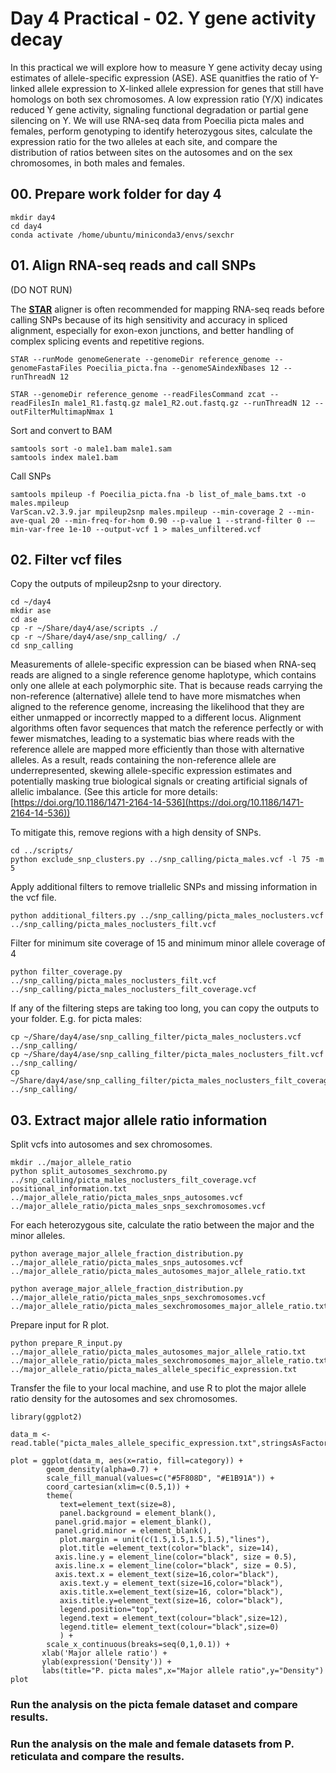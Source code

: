 # Day 4 Practical - 02. Y gene activity decay

In this practical we will explore how to measure Y gene activity decay using estimates of allele-specific expression (ASE). ASE quanitfies the ratio of Y-linked allele expression to X-linked allele expression for genes that still have homologs on both sex chromosomes. A low expression ratio (Y/X) indicates reduced Y gene activity, signaling functional degradation or partial gene silencing on Y. We will use RNA-seq data from Poecilia picta males and females, perform genotyping to identify heterozygous sites, calculate the expression ratio for the two alleles at each site, and compare the distribution of ratios between sites on the autosomes and on the sex chromosomes, in both males and females.

## 00. Prepare work folder for day 4

```
mkdir day4
cd day4
conda activate /home/ubuntu/miniconda3/envs/sexchr
```

## 01. Align RNA-seq reads and call SNPs

(DO NOT RUN)

The **[STAR](https://physiology.med.cornell.edu/faculty/skrabanek/lab/angsd/lecture_notes/STARmanual.pdf)** aligner is often recommended for mapping RNA-seq reads before calling SNPs because of its high sensitivity and accuracy in spliced alignment, especially for exon-exon junctions, and better handling of complex splicing events and repetitive regions.

```
STAR --runMode genomeGenerate --genomeDir reference_genome --genomeFastaFiles Poecilia_picta.fna --genomeSAindexNbases 12 --runThreadN 12

STAR --genomeDir reference_genome --readFilesCommand zcat --readFilesIn male1_R1.fastq.gz male1_R2.out.fastq.gz --runThreadN 12 --outFilterMultimapNmax 1
```

Sort and convert to BAM

```
samtools sort -o male1.bam male1.sam
samtools index male1.bam
```

Call SNPs

```
samtools mpileup -f Poecilia_picta.fna -b list_of_male_bams.txt -o males.mpileup
VarScan.v2.3.9.jar mpileup2snp males.mpileup --min-coverage 2 --min-ave-qual 20 --min-freq-for-hom 0.90 --p-value 1 --strand-filter 0 -—min-var-free 1e-10 --output-vcf 1 > males_unfiltered.vcf
```

## 02. Filter vcf files

Copy the outputs of mpileup2snp to your directory.

```
cd ~/day4
mkdir ase
cd ase
cp -r ~/Share/day4/ase/scripts ./
cp -r ~/Share/day4/ase/snp_calling/ ./
cd snp_calling
```

Measurements of allele-specific expression can be biased when RNA-seq reads are aligned to a single reference genome haplotype, which contains only one allele at each polymorphic site. That is because reads carrying the non-reference (alternative) allele tend to have more mismatches when aligned to the reference genome, increasing the likelihood that they are either unmapped or incorrectly mapped to a different locus. Alignment algorithms often favor sequences that match the reference perfectly or with fewer mismatches, leading to a systematic bias where reads with the reference allele are mapped more efficiently than those with alternative alleles. As a result, reads containing the non-reference allele are underrepresented, skewing allele-specific expression estimates and potentially masking true biological signals or creating artificial signals of allelic imbalance. (See this article for more details: [https://doi.org/10.1186/1471-2164-14-536](https://doi.org/10.1186/1471-2164-14-536))

To mitigate this, remove regions with a high density of SNPs.

```
cd ../scripts/
python exclude_snp_clusters.py ../snp_calling/picta_males.vcf -l 75 -m 5
```

Apply additional filters to remove triallelic SNPs and missing information in the vcf file.

```
python additional_filters.py ../snp_calling/picta_males_noclusters.vcf ../snp_calling/picta_males_noclusters_filt.vcf
```

Filter for minimum site coverage of 15 and minimum minor allele coverage of 4

```
python filter_coverage.py ../snp_calling/picta_males_noclusters_filt.vcf ../snp_calling/picta_males_noclusters_filt_coverage.vcf
```

If any of the filtering steps are taking too long, you can copy the outputs to your folder. E.g. for picta males:

```
cp ~/Share/day4/ase/snp_calling_filter/picta_males_noclusters.vcf ../snp_calling/
cp ~/Share/day4/ase/snp_calling_filter/picta_males_noclusters_filt.vcf ../snp_calling/
cp ~/Share/day4/ase/snp_calling_filter/picta_males_noclusters_filt_coverage.vcf ../snp_calling/
```

## 03. Extract major allele ratio information

Split vcfs into autosomes and sex chromosomes.

```
mkdir ../major_allele_ratio
python split_autosomes_sexchromo.py ../snp_calling/picta_males_noclusters_filt_coverage.vcf positional_information.txt ../major_allele_ratio/picta_males_snps_autosomes.vcf ../major_allele_ratio/picta_males_snps_sexchromosomes.vcf
```

For each heterozygous site, calculate the ratio between the major and the minor alleles.

```
python average_major_allele_fraction_distribution.py ../major_allele_ratio/picta_males_snps_autosomes.vcf ../major_allele_ratio/picta_males_autosomes_major_allele_ratio.txt

python average_major_allele_fraction_distribution.py ../major_allele_ratio/picta_males_snps_sexchromosomes.vcf ../major_allele_ratio/picta_males_sexchromosomes_major_allele_ratio.txt
```

Prepare input for R plot.

```
python prepare_R_input.py ../major_allele_ratio/picta_males_autosomes_major_allele_ratio.txt ../major_allele_ratio/picta_males_sexchromosomes_major_allele_ratio.txt ../major_allele_ratio/picta_males_allele_specific_expression.txt
```

Transfer the file to your local machine, and use R to plot the major allele ratio density for the autosomes and sex chromosomes.

```
library(ggplot2)

data_m <- read.table("picta_males_allele_specific_expression.txt",stringsAsFactors=F,header=T,sep=",")

plot = ggplot(data_m, aes(x=ratio, fill=category)) + 
		geom_density(alpha=0.7) + 
		scale_fill_manual(values=c("#5F808D", "#E1B91A")) +
		coord_cartesian(xlim=c(0.5,1)) +
		theme(
           text=element_text(size=8),
           panel.background = element_blank(),
          panel.grid.major = element_blank(),
          panel.grid.minor = element_blank(),
           plot.margin = unit(c(1.5,1.5,1.5,1.5),"lines"),
           plot.title =element_text(color="black", size=14),
          axis.line.y = element_line(color="black", size = 0.5),
          axis.line.x = element_line(color="black", size = 0.5),
          axis.text.x = element_text(size=16,color="black"),
           axis.text.y = element_text(size=16,color="black"),
           axis.title.x=element_text(size=16, color="black"), 
           axis.title.y=element_text(size=16, color="black"),
           legend.position="top",
           legend.text = element_text(colour="black",size=12),
           legend.title= element_text(colour="black",size=0)
           ) +
       	scale_x_continuous(breaks=seq(0,1,0.1)) +
       xlab('Major allele ratio') +
       ylab(expression('Density')) + 
       labs(title="P. picta males",x="Major allele ratio",y="Density")
plot
```

### Run the analysis on the picta female dataset and compare results.

### Run the analysis on the male and female datasets from P. reticulata and compare the results.

